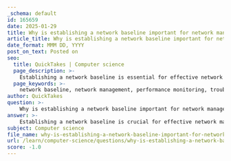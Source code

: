```yaml
---
_schema: default
id: 165659
date: 2025-01-29
title: Why is establishing a network baseline important for network management?
article_title: Why is establishing a network baseline important for network management?
date_format: MMM DD, YYYY
post_on_text: Posted on
seo:
  title: QuickTakes | Computer science
  page_description: >-
    Establishing a network baseline is essential for effective network management, enabling performance monitoring, troubleshooting, capacity planning, and security monitoring by providing a reference point for normal network conditions.
  page_keywords: >-
    network baseline, network management, performance monitoring, troubleshooting, capacity planning, change management, security monitoring, documentation, compliance
author: QuickTakes
question: >-
    Why is establishing a network baseline important for network management?
answer: >-
    Establishing a network baseline is crucial for effective network management for several reasons:\n\n1. **Performance Monitoring**: A network baseline serves as a reference point that captures the normal performance metrics of a network, including response times, error rates, and throughput under typical operating conditions. By having this baseline, network administrators can continuously monitor the network's performance and identify any deviations from the norm.\n\n2. **Troubleshooting**: When issues arise, having a baseline allows administrators to compare current performance against historical data. This comparison helps in diagnosing problems more effectively, as it provides context for understanding whether a performance issue is an anomaly or part of a larger trend.\n\n3. **Capacity Planning**: A well-documented baseline can assist in capacity planning by highlighting trends in network usage over time. This information is vital for anticipating future needs and ensuring that the network can handle increased loads without degradation in performance.\n\n4. **Change Management**: When changes are made to the network—such as adding new devices, changing configurations, or upgrading software—the baseline can help assess the impact of these changes. By comparing performance metrics before and after changes, administrators can determine if the modifications have had the desired effect or if they have introduced new issues.\n\n5. **Security Monitoring**: A baseline can also aid in security monitoring by establishing what normal traffic looks like. Any significant deviations from this baseline may indicate potential security threats, such as unauthorized access or network attacks.\n\n6. **Documentation and Compliance**: Maintaining a network baseline contributes to better documentation practices, which can be essential for compliance with industry regulations and standards. It provides a clear record of network performance and configurations over time.\n\nIn summary, a network baseline is an essential tool for monitoring, troubleshooting, and managing network performance effectively. It enables administrators to make informed decisions based on historical data, ensuring the network operates efficiently and reliably.
subject: Computer science
file_name: why-is-establishing-a-network-baseline-important-for-network-management.md
url: /learn/computer-science/questions/why-is-establishing-a-network-baseline-important-for-network-management
score: -1.0
---
```


&nbsp;